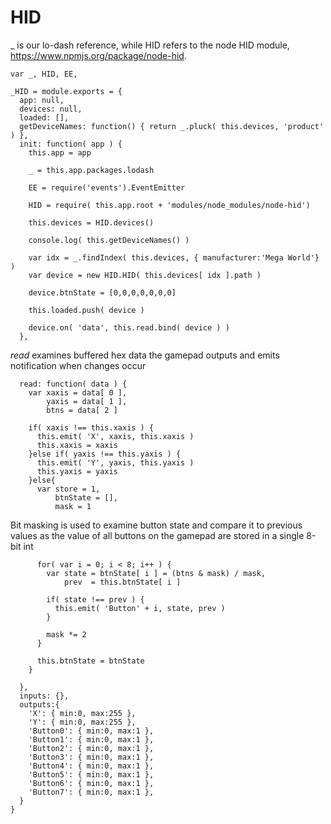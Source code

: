 HID
===
_ is our lo-dash reference, while HID refers to the node HID module, https://www.npmjs.org/package/node-hid.

    var _, HID, EE,
		
    _HID = module.exports = {
      app: null,
      devices: null,
      loaded: [],
      getDeviceNames: function() { return _.pluck( this.devices, 'product' ) },
      init: function( app ) {
        this.app = app
        
        _ = this.app.packages.lodash
        
        EE = require('events').EventEmitter
        
        HID = require( this.app.root + 'modules/node_modules/node-hid')
        
        this.devices = HID.devices()
        
        console.log( this.getDeviceNames() )
        
        var idx = _.findIndex( this.devices, { manufacturer:'Mega World'} )
        var device = new HID.HID( this.devices[ idx ].path )
        
        device.btnState = [0,0,0,0,0,0,0]
        
        this.loaded.push( device )

        device.on( 'data', this.read.bind( device ) )
      },

*read* examines buffered hex data the gamepad outputs and emits notification when changes occur
     
      read: function( data ) {
        var xaxis = data[ 0 ],
            yaxis = data[ 1 ],
            btns = data[ 2 ]
            
        if( xaxis !== this.xaxis ) {
          this.emit( 'X', xaxis, this.xaxis )
          this.xaxis = xaxis
        }else if( yaxis !== this.yaxis ) {
          this.emit( 'Y', yaxis, this.yaxis )
          this.yaxis = yaxis
        }else{
          var store = 1,
              btnState = [],
              mask = 1
          
Bit masking is used to examine button state and compare it to previous values
as the value of all buttons on the gamepad are stored in a single 8-bit int

          for( var i = 0; i < 8; i++ ) {
            var state = btnState[ i ] = (btns & mask) / mask,
                prev  = this.btnState[ i ]
            
            if( state !== prev ) {
              this.emit( 'Button' + i, state, prev )
            }
            
            mask *= 2 
          }
          
          this.btnState = btnState
        }
        
      },
      inputs: {},
      outputs:{
        'X': { min:0, max:255 },
        'Y': { min:0, max:255 },
        'Button0': { min:0, max:1 },
        'Button1': { min:0, max:1 },
        'Button2': { min:0, max:1 },
        'Button3': { min:0, max:1 },
        'Button4': { min:0, max:1 },
        'Button5': { min:0, max:1 },
        'Button6': { min:0, max:1 },
        'Button7': { min:0, max:1 },                                                        
      }
    }